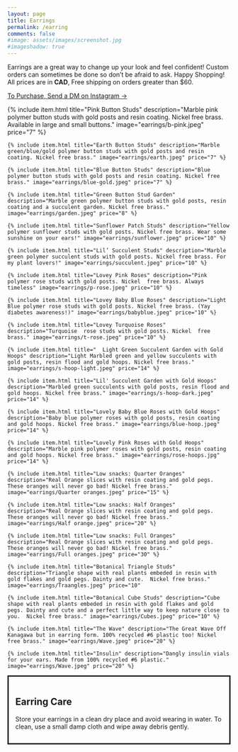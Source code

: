 ```yaml
---
layout: page
title: Earrings
permalink: /earring
comments: false
#image: assets/images/screenshot.jpg
#imageshadow: true
---
```

Earrings are a great way to change up your look and feel confident! Custom orders can sometimes be done so don’t be afraid to ask. Happy Shopping! 
All prices are in **CAD**, Free shipping on orders greater than $60. 

<a target="_blank" href="https://instagram.com/artinfusion97" class="btn btn-dark"> To Purchase, Send a DM on Instagram &rarr;</a>

<div class="blog-grid-container">
    {% include item.html title="Pink Button Studs" description="Marble pink polymer button studs with gold posts and resin coating. Nickel free brass. Available in large and small buttons." image="earrings/b-pink.jpeg" price="7" %}

    {% include item.html title="Earth Button Studs" description="Marble green/blue/gold polymer button studs with gold posts and resin coating. Nickel free brass." image="earrings/earth.jpeg" price="7" %}

    {% include item.html title="Blue Button Studs" description="Blue polymer button studs with gold posts and resin coating. Nickel free brass." image="earrings/blue-gold.jpeg" price="7" %}

    {% include item.html title="Green Button Stud Garden" description="Marble green polymer button studs with gold posts, resin coating and a succulent garden. Nickel free brass." image="earrings/garden.jpeg" price="8" %}

    {% include item.html title="Sunflower Patch Studs" description="Yellow polymer sunflower studs with gold posts. Nickel free brass. Wear some sunshine on your ears!" image="earrings/sunflower.jpeg" price="10" %}

    {% include item.html title="Lil’ Succulent Studs" description="Marble green polymer succulent studs with gold posts. Nickel free brass. For my plant lovers!" image="earrings/succulent.jpeg" price="10" %}

    {% include item.html title="Lovey Pink Roses" description="Pink polymer rose studs with gold posts. Nickel  free brass. Always timeless" image="earrings/p-rose.jpeg" price="10" %}

    {% include item.html title="Lovey Baby Blue Roses" description="Light Blue polymer rose studs with gold posts. Nickel free brass. (Yay diabetes awareness!)" image="earrings/babyblue.jpeg" price="10" %}

    {% include item.html title="Lovey Turquoise Roses" description="Turquoise  rose studs with gold posts. Nickel  free brass." image="earrings/t-rose.jpeg" price="10" %}

    {% include item.html title="  Light Green Succulent Garden with Gold Hoops" description="Light Marbled green and yellow succulents with gold posts, resin flood and gold hoops. Nickel free brass." image="earrings/s-hoop-light.jpeg" price="14" %}

    {% include item.html title="Lil' Succulent Garden with Gold Hoops" description="Marbled green succulents with gold posts, resin flood and gold hoops. Nickel free brass." image="earrings/s-hoop-dark.jpeg" price="14" %}
    
    {% include item.html title="Lovely Baby Blue Roses with Gold Hoops" description="Baby blue polymer roses with gold posts, resin coating and gold hoops. Nickel free brass." image="earrings/blue-hoop.jpeg" price="14" %}

    {% include item.html title="Lovely Pink Roses with Gold Hoops" description="Marble pink polymer roses with gold posts, resin coating and gold hoops. Nickel free brass." image="earrings/rose-hoops.jpg" price="14" %}

    {% include item.html title="Low snacks: Quarter Oranges" description="Real Orange slices with resin coating and gold pegs. 
    These oranges will never go bad! Nickel free brass." image="earrings/Quarter oranges.jpeg" price="15" %}

    {% include item.html title="Low snacks: Half Oranges" description="Real Orange slices with resin coating and gold pegs. 
    These oranges will never go bad! Nickel free brass." image="earrings/Half orange.jpeg" price="20" %}

    {% include item.html title="Low snacks: Full Oranges" description="Real Orange slices with resin coating and gold pegs. 
    These oranges will never go bad! Nickel free brass." image="earrings/Full oranges.jpeg" price="30" %}

    {% include item.html title="Botanical Triangle Studs" description="Triangle shape with real plants embeded in resin with gold flakes and gold pegs. Dainty and cute.  Nickel free brass." image="earrings/Traangles.jpeg" price="10"
    
    {% include item.html title="Botanical Cube Studs" description="Cube shape with real plants embeded in resin with gold flakes and gold pegs. Dainty and cute and a perfect little way to keep nature close to you.  Nickel free brass." image="earrings/Cubes.jpeg" price="10" %}

    {% include item.html title="The Wave" description="The Great Wave Off Kanagawa but in earring form. 100% recycled #6 plastic too! Nickel free brass." image="earrings/Wave.jpeg" price="20" %}

    {% include item.html title="Insulin" description="Dangly insulin vials for your ears. Made from 100% recycled #6 plastic." image="earrings/Wave.jpeg" price="20" %}
    
</div>

<div style="border-color: #212529; border-style: solid; border-width:3px; padding: 15px;" >
<h2>Earring Care</h2>

Store your earrings in a clean dry place and avoid wearing in water. To clean, use a small damp cloth and wipe away debris gently.
</div>

